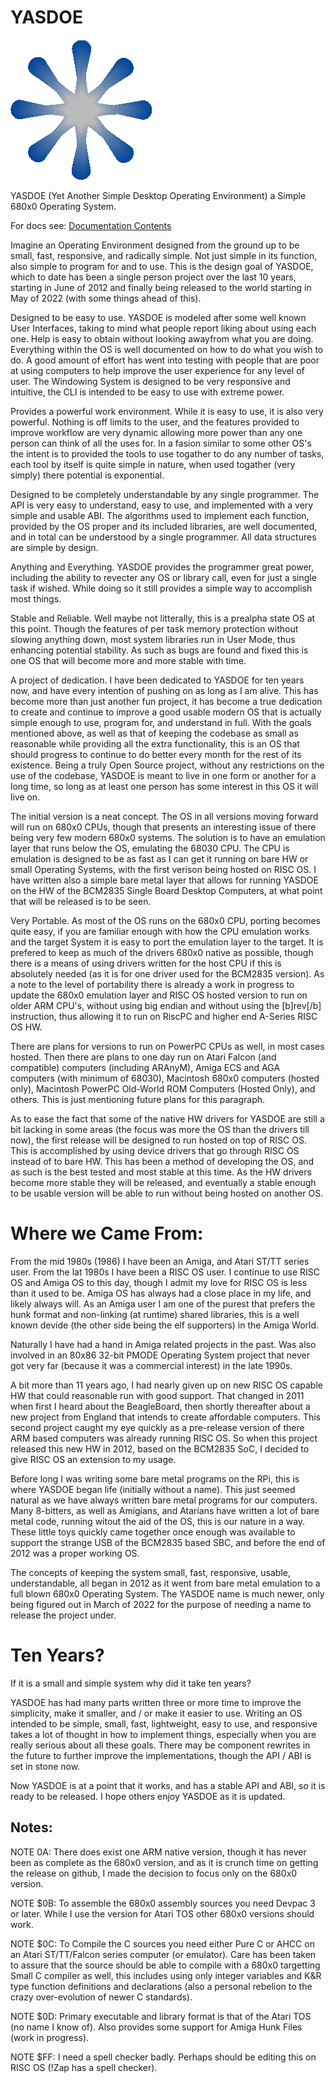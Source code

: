 # YASDOE

![alt text](https://github.com/David-SWUSA-RISCOS/YASDOE/raw/main/docs/gifs/logo.gif "YASDOE Logo")

YASDOE (Yet Another Simple Desktop Operating Environment) a Simple  680x0 Operating System.

For docs see: [Documentation Contents](https://github.com/David-SWUSA-RISCOS/YASDOE/blob/main/docs/md/contents.md)

Imagine an Operating Environment designed from the ground up to be small, fast, responsive, and radically simple.  Not just simple in its function, also simple to program for and to use.  This is the design goal of YASDOE, which to date has been a single person project over the last 10 years, starting in June of 2012 and finally being released to the world starting in May of 2022 (with some things ahead of this).

Designed to be easy to use.  YASDOE is modeled after some well known User Interfaces, taking to mind what people report liking about using each one.  Help is easy to obtain without looking awayfrom what you are doing.  Everything within the OS is well documented on how to do what you wish to do.  A good amount of effort has went into testing with people that are poor at using computers to help improve the user experience for any level of user.  The Windowing System is designed to be very responsive and intuitive, the CLI is intended to be easy to use with extreme power.

Provides a powerful work environment.  While it is easy to use, it is also very powerful.  Nothing is off limits to the user, and the features provided to improve workflow are very dynamic allowing more power than any one person can think of all the uses for.  In a fasion similar to some other OS's the intent is to provided the tools to use togather to do any number of tasks, each tool by itself is quite simple in nature, when used togather (very simply) there potential is exponential.

Designed to be completely understandable by any single programmer.  The API is very easy to understand, easy to use, and implemented with a very simple and usable ABI.  The algorithms used to implement each function, provided by the OS proper and its included libraries, are well documented, and in total can be understood by a single programmer.  All data structures are simple by design.

Anything and Everything.  YASDOE provides the programmer great power, including the ability to revecter any OS or library call, even for just a single task if wished.  While doing so it still provides a simple way to accomplish most things.

Stable and Reliable.  Well maybe not litterally, this is a prealpha state OS at this point.  Though the features of per task memory protection without slowing anything down, most system libraries run in User Mode, thus enhancing potential stability.  As such as bugs are found and fixed this is one OS that will become more and more stable with time.

A project of dedication.  I have been dedicated to YASDOE for ten years now, and have every intention of pushing on as long as I am alive.  This has become more than just another fun project, it has become a true dedication to create and continue to improve a good usable modern OS that is actually simple enough to use, program for, and understand in full.  With the goals mentioned above, as well as that of keeping the codebase as small as reasonable while providing all the extra functionality, this is an OS that should progress to continue to do better every month for the rest of its existence.  Being a truly Open Source project, without any restrictions on the use of the codebase, YASDOE is meant to live in one form or another for a long time, so long as at least one person has some interest in this OS it will live on.

The initial version is a neat concept.  The OS in all versions moving forward will run on 680x0 CPUs, though that presents an interesting issue of there being very few modern 680x0 systems.  The solution is to have an emulation layer that runs below the OS, emulating the 68030 CPU.  The CPU is emulation is designed to be as fast as I can get it running on bare HW or small Operating Systems, with the first verison being hosted on RISC OS.  I have written also a simple bare metal layer that allows for running YASDOE on the HW of the BCM2835 Single Board Desktop Computers, at what point that will be released is to be seen.

Very Portable. As most of the OS runs on the 680x0 CPU, porting becomes quite easy, if you are familiar enough with how the CPU emulation works and the target System it is easy to port the emulation layer to the target.  It is prefered to keep as much of the drivers 680x0 native as possible, though there is a means of using drivers written for the host CPU if this is absolutely needed (as it is for one driver used for the BCM2835 version).  As a note to the level of portability there is already a work in progress to update the 680x0 emulation layer and RISC OS hosted version to run on older ARM CPU's, without using big endian and without using the [b]rev[/b] instruction, thus allowing it to run on RiscPC and higher end A-Series RISC OS HW.

There are plans for versions to run on PowerPC CPUs as well, in most cases hosted.  Then there are plans to one day run on Atari Falcon (and compatible) computers (including ARAnyM), Amiga ECS and AGA computers (with minimum of 68030), Macintosh 680x0 computers (hosted only), Macintosh PowerPC Old-World ROM Computers (Hosted Only), and others.  This is just mentioning future plans for this paragraph.

As to ease the fact that some of the native HW drivers for YASDOE are still a bit lacking in some areas (the focus was more the OS than the drivers till now), the first release will be designed to run hosted on top of RISC OS.  This is accomplished by using device drivers that go through RISC OS instead of to bare HW.  This has been a method of developing the OS, and as such is the best tested and most stable at this time.  As the HW drivers become more stable they will be released, and eventually a stable enough to be usable version will be able to run without being hosted on another OS.

# Where we Came From:

From the mid 1980s (1986) I have been an Amiga, and Atari ST/TT series user.  From the lat 1980s I have been a RISC OS user.  I continue to use RISC OS and Amiga OS to this day, though I admit my love for RISC OS is less than it used to be.  Amiga OS has always had a close place in my life, and likely always will.  As an Amiga user I am one of the purest that prefers the hunk format and non-linking (at runtime) shared libraries, this is a well known devide (the other side being the elf supporters) in the Amiga World.

Naturally I have had a hand in Amiga related projects in the past.  Was also involved in an 80x86 32-bit PMODE Operating System project that never got very far (because it was a commercial interest) in the late 1990s.

A bit more than 11 years ago, I had nearly given up on new RISC OS capable HW that could reasonable run with good support.  That changed in 2011 when first I heard about the BeagleBoard, then shortly thereafter about a new project from England that intends to create affordable computers.  This second project caught my eye quickly as a pre-release version of there ARM based computers was already running RISC OS.  So when this project released this new HW in 2012, based on the BCM2835 SoC, I decided to give RISC OS an extension to my usage.

Before long I was writing some bare metal programs on the RPi, this is where YASDOE began life (initially without a name).  This just seemed natural as we have always written bare metal programs for our computers.  Many 8-bitters, as well as Amigians, and Atarians have written a lot of bare metal code, running witout the aid of the OS, this is our nature in a way.  These little toys quickly came together once enough was available to support the strange USB of the BCM2835 based SBC, and before the end of 2012 was a proper working OS.

The concepts of keeping the system small, fast, responsive, usable, understandable, all began in 2012 as it went from bare metal emulation to a full blown 680x0 Operating System.  The YASDOE name is much newer, only being figured out in March of 2022 for the purpose of needing a name to release the project under.

# Ten Years?

If it is a small and simple system why did it take ten years?

YASDOE has had many parts written three or more time to improve the simplicity, make it smaller, and / or make it easier to use.  Writing an OS intended to be simple, small, fast, lightweight, easy to use, and responsive takes a lot of thought in how to implement things, especially when you are really serious about all these goals.  There may be component rewrites in the future to further improve the implementations, though the API / ABI is set in stone now.

Now YASDOE is at a point that it works, and has a stable API and ABI, so it is ready to be released.  I hope others enjoy YASDOE as it is updated.

## Notes:

NOTE 0A: There does exist one ARM native version, though it has never been as complete as the 680x0 version, and as it is crunch time on getting the release on github, I made the decision to focus only on the 680x0 version.

NOTE $0B: To assemble the 680x0 assembly sources you need Devpac 3 or later.  While I use the version for Atari TOS other 680x0 versions should work.

NOTE $0C: To Compile the C sources you need either Pure C or AHCC on an Atari ST/TT/Falcon series computer (or emulator).  Care has been taken to assure that the source should be able to compile with a 680x0 targetting Small C compiler as well, this includes using only integer variables and K&R type function definitions and declarations (also a personal rebelion to the crazy over-evolution of newer C standards).

NOTE $0D: Primary executable and library format is that of the Atari TOS (no name I know of).  Also provides some support for Amiga Hunk Files (work in progress).

NOTE $FF: I need a spell checker badly.  Perhaps should be editing this on RISC OS (!Zap has a spell checker).